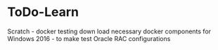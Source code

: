 # ToDo-Learn
Scratch - docker testing
down load necessary docker components for Windows 2016 - to make test Oracle RAC configurations
